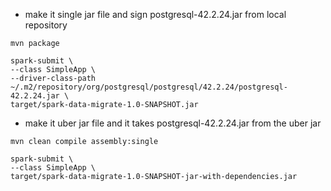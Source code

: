 * make it single jar file and sign postgresql-42.2.24.jar from local repository
```
mvn package

spark-submit \
--class SimpleApp \
--driver-class-path ~/.m2/repository/org/postgresql/postgresql/42.2.24/postgresql-42.2.24.jar \
target/spark-data-migrate-1.0-SNAPSHOT.jar
```


* make it uber jar file and it takes postgresql-42.2.24.jar from the uber jar
```
mvn clean compile assembly:single

spark-submit \
--class SimpleApp \
target/spark-data-migrate-1.0-SNAPSHOT-jar-with-dependencies.jar
```
